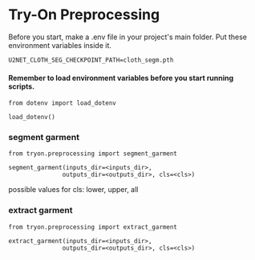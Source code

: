 # Try-On Preprocessing

Before you start, make a .env file in your project's main folder. Put these environment variables inside it.
```
U2NET_CLOTH_SEG_CHECKPOINT_PATH=cloth_segm.pth
```

#### Remember to load environment variables before you start running scripts.

```
from dotenv import load_dotenv

load_dotenv()
```

### segment garment

```
from tryon.preprocessing import segment_garment

segment_garment(inputs_dir=<inputs_dir>,
               outputs_dir=<outputs_dir>, cls=<cls>)
```

possible values for cls: lower, upper, all

### extract garment

```
from tryon.preprocessing import extract_garment

extract_garment(inputs_dir=<inputs_dir>,
               outputs_dir=<outputs_dir>, cls=<cls>)
```